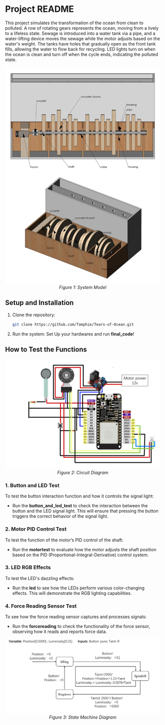# Project README
This project simulates the transformation of the ocean from clean to polluted. A row of rotating gears represents the ocean, moving from a lively to a lifeless state. Sewage is introduced into a water tank via a pipe, and a water-lifting device moves the sewage while the motor adjusts based on the water's weight. The tanks have holes that gradually open as the front tank fills, allowing the water to flow back for recycling. LED lights turn on when the ocean is clean and turn off when the cycle ends, indicating the polluted state.

<p align="center">
  <img src="assets/model.png" alt="Model" width="600"/>
  <br />
  <i>Figure 1: System Model</i>
</p>



## Setup and Installation
1. Clone the repository:
   ```bash
   git clone https://github.com/Tamphie/Tears-of-Ocean.git
   ```
2. Run the system: Set Up your hardwares and run **final_code**!

## How to Test the Functions


<p align="center">
  <img src="assets/circuit_diagram.png" alt="Circuit Diagram" width="600"/>
  <br />
  <i>Figure 2: Circuit Diagram</i>
</p>


### 1. **Button and LED Test**
To test the button interaction function and how it controls the signal light:
- Run the **button_and_led_test** to check the interaction between the button and the LED signal light. This will ensure that pressing the button triggers the correct behavior of the signal light.

### 2. **Motor PID Control Test**
To test the function of the motor’s PID control of the shaft:
- Run the **motortest** to evaluate how the motor adjusts the shaft position based on the PID (Proportional-Integral-Derivative) control system.

### 3. **LED RGB Effects**
To test the LED's dazzling effects:
- Run the **led** to see how the LEDs perform various color-changing effects. This will demonstrate the RGB lighting capabilities.

### 4. **Force Reading Sensor Test**
To see how the force reading sensor captures and processes signals:
- Run the **forcereading** to check the functionality of the force sensor, observing how it reads and reports force data.
 
 <p align="center">
  <img src="assets/state_machine.png" alt="State Machine" width="600"/>
  <br />
  <i>Figure 3: State Machine Diagram</i>
</p>

